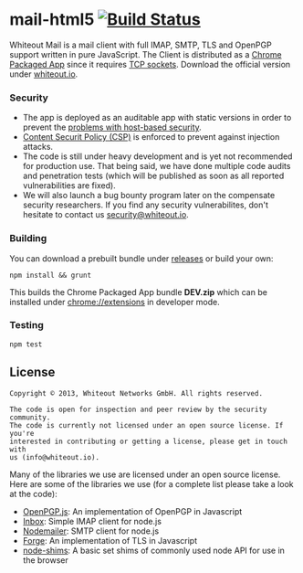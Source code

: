 mail-html5 [![Build Status](https://travis-ci.org/whiteout-io/mail-html5.png)](https://travis-ci.org/whiteout-io/mail-html5)
==========

Whiteout Mail is a mail client with full IMAP, SMTP, TLS and OpenPGP support written in pure JavaScript. The Client is distributed as a [Chrome Packaged App](https://developer.chrome.com/apps/about_apps.html) since it requires [TCP sockets](http://developer.chrome.com/apps/socket.html). Download the official version under [whiteout.io](http://whiteout.io).

### Security

* The app is deployed as an auditable app with static versions in order to prevent the [problems with host-based security](http://tonyarcieri.com/whats-wrong-with-webcrypto).
* [Content Securit Policy (CSP)](http://www.html5rocks.com/en/tutorials/security/content-security-policy/) is enforced to prevent against injection attacks.
* The code is still under heavy development and is yet not recommended for production use. That being said, we have done multiple code audits and penetration tests (which will be published as soon as all reported vulnerabilities are fixed).
* We will also launch a bug bounty program later on the compensate security researchers. If you find any security vulnerabilites, don't hesitate to contact us [security@whiteout.io](mailto:security@whiteout.io).

### Building

You can download a prebuilt bundle under [releases](https://github.com/whiteout-io/mail-html5/releases) or build your own:

    npm install && grunt
    
This builds the Chrome Packaged App bundle **DEV.zip** which can be installed under [chrome://extensions](chrome://extensions) in developer mode.

### Testing

    npm test

## License

    Copyright © 2013, Whiteout Networks GmbH. All rights reserved.

    The code is open for inspection and peer review by the security community.
    The code is currently not licensed under an open source license. If you're
    interested in contributing or getting a license, please get in touch with
    us (info@whiteout.io).

Many of the libraries we use are licensed under an open source license. Here are some of the libraries we use (for a complete list please take a look at the code):

* [OpenPGP.js](http://openpgpjs.org): An implementation of OpenPGP in Javascript
* [Inbox](https://github.com/andris9/inbox): Simple IMAP client for node.js
* [Nodemailer](http://www.nodemailer.com): SMTP client for node.js
* [Forge](https://github.com/digitalbazaar/forge): An implementation of TLS in Javascript
* [node-shims](https://github.com/whiteout-io/node-shims): A basic set shims of commonly used node API for use in the browser